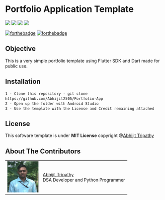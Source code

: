 # Portfolio Application Template

<img src="https://img.shields.io/github/license/Abhijit2505/Portfolio-App?style=for-the-badge">&nbsp;<img src ="https://img.shields.io/github/languages/code-size/Abhijit2505/Portfolio-App?style=for-the-badge">&nbsp;<img src = "https://img.shields.io/github/contributors/Abhijit2505/Portfolio-App?style=for-the-badge">&nbsp;<img src ="https://img.shields.io/github/last-commit/Abhijit2505/Portfolio-App?style=for-the-badge">

[![forthebadge](https://forthebadge.com/images/badges/built-with-love.svg)](https://forthebadge.com)   [![forthebadge](https://forthebadge.com/images/badges/built-by-developers.svg)](https://forthebadge.com)

## Objective
This is a very simple portfolio template using Flutter SDK and Dart made for public use.

## Installation

    1 - Clone this repository - git clone https://github.com/Abhijit2505/Portfolio-App
    2 - Open up the folder with Android Studio
    3 - Use the template with the License and Credit remaining attached

## License

This software template is under **MIT License** copyright @<a href = "https://github.com/Abhijit2505">Abhijit Tripathy</a>

## About The Contributors

<table>
    <tr>
        <td>
            <img src = "https://github.com/Abhijit2505/eduAlgo/blob/master/images/Abhijit23.jpeg" height = "100">
        </td>
            <td>
                <a href="https://github.com/Abhijit2505">Abhijit Tripathy</a></br>
    DSA Developer and Python Programmer
        </td>
        </tr>
    </table>
